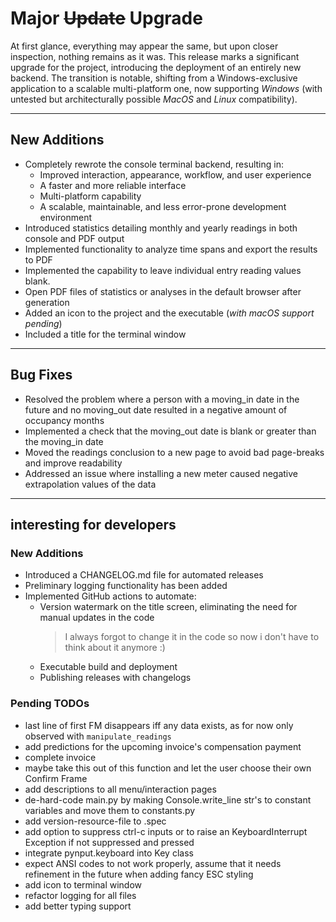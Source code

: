 # Major ~~Update~~ Upgrade

At first glance, everything may appear the same, but upon closer inspection, nothing remains as it was. This release marks a significant upgrade for the project, introducing the deployment of an entirely new backend. The transition is notable, shifting from a Windows-exclusive application to a scalable multi-platform one, now supporting *Windows* (with untested but architecturally possible *MacOS* and *Linux* compatibility).

---
## New Additions

- Completely rewrote the console terminal backend, resulting in:
    - Improved interaction, appearance, workflow, and user experience
    - A faster and more reliable interface
    - Multi-platform capability
    - A scalable, maintainable, and less error-prone development environment
- Introduced statistics detailing monthly and yearly readings in both console and PDF output
- Implemented functionality to analyze time spans and export the results to PDF
- Implemented the capability to leave individual entry reading values blank.
- Open PDF files of statistics or analyses in the default browser after generation
- Added an icon to the project and the executable (*with macOS support pending*)
- Included a title for the terminal window


---
## Bug Fixes

- Resolved the problem where a person with a moving_in date in the future and no moving_out date resulted in a negative amount of occupancy months
- Implemented a check that the moving_out date is blank or greater than the moving_in date
- Moved the readings conclusion to a new page to avoid bad page-breaks and improve readability
- Addressed an issue where installing a new meter caused negative extrapolation values of the data

---
## interesting for developers
### New Additions
- Introduced a CHANGELOG.md file for automated releases
- Preliminary logging functionality has been added
- Implemented GitHub actions to automate:
    - Version watermark on the title screen, eliminating the need for manual updates in the code
        > I always forgot to change it in the code so now i don't have to think about it anymore :)
    - Executable build and deployment
    - Publishing releases with changelogs

### Pending TODOs
- last line of first FM disappears iff any data exists, as for now only observed with `manipulate_readings`
- add predictions for the upcoming invoice's compensation payment
- complete invoice
- maybe take this out of this function and let the user choose their own Confirm Frame
- add descriptions to all menu/interaction pages
- de-hard-code main.py by making Console.write_line str's to constant variables and move them to constants.py
- add version-resource-file to .spec
- add option to suppress ctrl-c inputs or to raise an KeyboardInterrupt Exception if not suppressed and pressed
- integrate pynput.keyboard into Key class
- expect ANSI codes to not work properly, assume that it needs refinement in the future when adding fancy ESC styling
- add icon to terminal window
- refactor logging for all files
- add better typing support